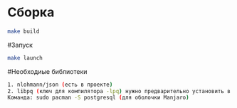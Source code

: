 # Сборка
```bash
make build
```

#Запуск
```bash
make launch
```

#Необходиые библиотеки
```bash
1. nlohmann/json (есть в проекте)
2. libpq (ключ для компилятора -lpq) нужно предварительно установить в системе
Команда: sudo pacman -S postgresql (для оболочки Manjaro)
```
